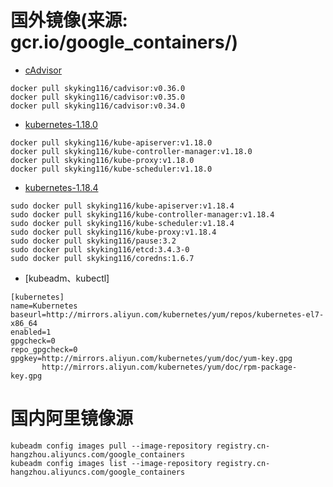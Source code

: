 # 国外镜像(来源: gcr.io/google_containers/)

- [cAdvisor](https://github.com/google/cadvisor/releases)
```
docker pull skyking116/cadvisor:v0.36.0
docker pull skyking116/cadvisor:v0.35.0
docker pull skyking116/cadvisor:v0.34.0
```
- [kubernetes-1.18.0](https://console.cloud.google.com/gcr/images/google-containers)
```
docker pull skyking116/kube-apiserver:v1.18.0
docker pull skyking116/kube-controller-manager:v1.18.0
docker pull skyking116/kube-proxy:v1.18.0 
docker pull skyking116/kube-scheduler:v1.18.0 
```
- [kubernetes-1.18.4](https://console.cloud.google.com/gcr/images/google-containers)
```
sudo docker pull skyking116/kube-apiserver:v1.18.4
sudo docker pull skyking116/kube-controller-manager:v1.18.4
sudo docker pull skyking116/kube-scheduler:v1.18.4
sudo docker pull skyking116/kube-proxy:v1.18.4
sudo docker pull skyking116/pause:3.2
sudo docker pull skyking116/etcd:3.4.3-0
sudo docker pull skyking116/coredns:1.6.7
```
- [kubeadm、kubectl]
```
[kubernetes]
name=Kubernetes
baseurl=http://mirrors.aliyun.com/kubernetes/yum/repos/kubernetes-el7-x86_64
enabled=1
gpgcheck=0
repo_gpgcheck=0
gpgkey=http://mirrors.aliyun.com/kubernetes/yum/doc/yum-key.gpg
       http://mirrors.aliyun.com/kubernetes/yum/doc/rpm-package-key.gpg
```

# 国内阿里镜像源
```
kubeadm config images pull --image-repository registry.cn-hangzhou.aliyuncs.com/google_containers
kubeadm config images list --image-repository registry.cn-hangzhou.aliyuncs.com/google_containers
```
